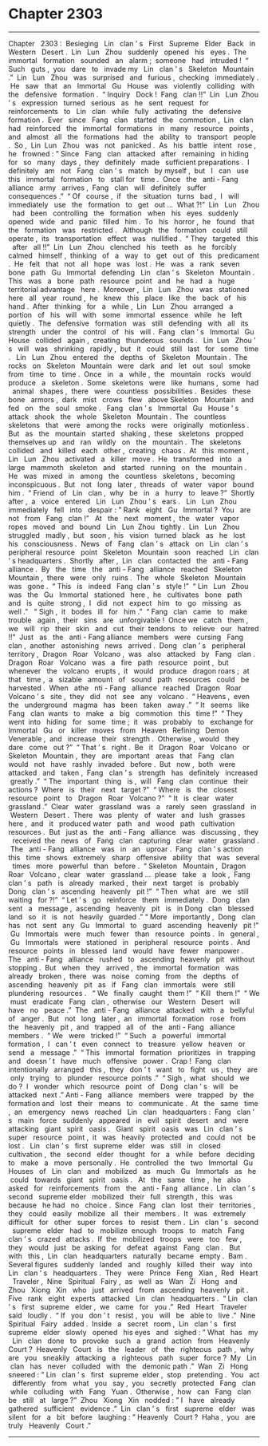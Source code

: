
# Chapter 2303


---

Chapter ‌ ‌ 2303 :‌ ‌ Besieging ‌ ‌ Lin ‌ ‌ clan ’ s ‌ ‌ First ‌ ‌ Supreme ‌ ‌ Elder ‌ ‌‌
Back ‌ ‌ in ‌ ‌ Western ‌ ‌ Desert .‌ ‌‌
Lin ‌ ‌ Lun ‌ ‌ Zhou ‌ ‌ suddenly ‌ ‌ opened ‌ ‌ his ‌ ‌ eyes .‌ ‌‌
The ‌ ‌ immortal ‌ ‌ formation ‌ ‌ sounded ‌ ‌ an ‌ ‌ alarm ;‌ ‌ someone ‌ ‌ had ‌ ‌ intruded !‌ ‌‌
“ Such ‌ ‌ guts ,‌ ‌ you ‌ ‌ dare ‌ ‌ to ‌ ‌ invade ‌ ‌ my ‌ ‌ Lin ‌ ‌ clan ’ s ‌ ‌ Skeleton ‌ ‌ Mountain .”‌ ‌ Lin ‌ ‌ Lun ‌ ‌ Zhou ‌ ‌ was ‌ ‌ surprised ‌ ‌ and ‌ ‌ furious ,‌ ‌ checking ‌ ‌ immediately .‌ ‌‌
He ‌ ‌ saw ‌ ‌ that ‌ ‌ an ‌ ‌ Immortal ‌ ‌ Gu ‌ ‌ House ‌ ‌ was ‌ ‌ violently ‌ ‌ colliding ‌ ‌ with ‌ ‌ the ‌ ‌ defensive ‌ ‌ formation .‌ ‌‌
“ Inquiry ‌ ‌ Dock !‌ ‌ Fang ‌ ‌ clan !!”‌ ‌ Lin ‌ ‌ Lun ‌ ‌ Zhou ’ s ‌ ‌ expression ‌ ‌ turned ‌ ‌ serious ‌ ‌ as ‌ ‌ he ‌ ‌ sent ‌ ‌ request ‌ ‌ for ‌ ‌ reinforcements ‌ ‌ to ‌ ‌ Lin ‌ ‌ clan ‌ ‌ while ‌ ‌ fully ‌ ‌ activating ‌ ‌ the ‌ ‌ defensive ‌ ‌ formation .‌ ‌‌
Ever ‌ ‌ since ‌ ‌ Fang ‌ ‌ clan ‌ ‌ started ‌ ‌ the ‌ ‌ commotion ,‌ ‌ Lin ‌ ‌ clan ‌ ‌ had ‌ ‌ reinforced ‌ ‌ the ‌ ‌ immortal ‌ ‌ formations ‌ ‌ in ‌ ‌ many ‌ ‌ resource ‌ ‌ points ,‌ ‌ and ‌ ‌ almost ‌ ‌ all ‌ ‌ the ‌ ‌ formations ‌ ‌ had ‌ ‌ the ‌ ‌ ability ‌ ‌ to ‌ ‌ transport ‌ ‌ people .‌ ‌‌
So ,‌ ‌ Lin ‌ ‌ Lun ‌ ‌ Zhou ‌ ‌ was ‌ ‌ not ‌ ‌ panicked .‌ ‌‌
As ‌ ‌ his ‌ ‌ battle ‌ ‌ intent ‌ ‌ rose ,‌ ‌ he ‌ ‌ frowned :‌ ‌” Since ‌ ‌ Fang ‌ ‌ clan ‌ ‌ attacked ‌ ‌ after ‌ ‌ remaining ‌ ‌ in ‌ ‌ hiding ‌ ‌ for ‌ ‌ so ‌ ‌ many ‌ ‌ days ,‌ ‌ they ‌ ‌ definitely ‌ ‌ made ‌ ‌ sufficient ‌ ‌ preparations .‌ ‌ I ‌ ‌ definitely ‌ ‌ am ‌ ‌ not ‌ ‌ Fang ‌ ‌ clan ’ s ‌ ‌ match ‌ ‌ by ‌ ‌ myself ,‌ ‌ but ‌ ‌ I ‌ ‌ can ‌ ‌ use ‌ ‌ this ‌ ‌ immortal ‌ ‌ formation ‌ ‌ to ‌ ‌ stall ‌ ‌ for ‌ ‌ time .‌ ‌ Once ‌ ‌ the ‌ ‌ anti - Fang ‌ ‌ alliance ‌ ‌ army ‌ ‌ arrives ,‌ ‌ Fang ‌ ‌ clan ‌ ‌ will ‌ ‌ definitely ‌ ‌ suffer ‌ ‌ consequences .”‌ ‌‌
“ Of ‌ ‌ course ,‌ ‌ if ‌ ‌ the ‌ ‌ situation ‌ ‌ turns ‌ ‌ bad ,‌ ‌ I ‌ ‌ will ‌ ‌ immediately ‌ ‌ use ‌ ‌ the ‌ ‌ formation ‌ ‌ to ‌ ‌ get ‌ ‌ out …‌ ‌ What ?!”‌ ‌‌
Lin ‌ ‌ Lun ‌ ‌ Zhou ‌ ‌ had ‌ ‌ been ‌ ‌ controlling ‌ ‌ the ‌ ‌ formation ‌ ‌ when ‌ ‌ his ‌ ‌ eyes ‌ ‌ suddenly ‌ ‌ opened ‌ ‌ wide ‌ ‌ and ‌ ‌ panic ‌ ‌ filled ‌ ‌ him .‌ ‌‌
To ‌ ‌ his ‌ ‌ horror ,‌ ‌ he ‌ ‌ found ‌ ‌ that ‌ ‌ the ‌ ‌ formation ‌ ‌ was ‌ ‌ restricted .‌ ‌ ‌‌
Although ‌ ‌ the ‌ ‌ formation ‌ ‌ could ‌ ‌ still ‌ ‌ operate ,‌ ‌ its ‌ ‌ transportation ‌ ‌ effect ‌ ‌ was ‌ ‌ nullified .‌ ‌‌
“ They ‌ ‌ targeted ‌ ‌ this ‌ ‌ after ‌ ‌ all !!”‌ ‌ Lin ‌ ‌ Lun ‌ ‌ Zhou ‌ ‌ clenched ‌ ‌ his ‌ ‌ teeth ‌ ‌ as ‌ ‌ he ‌ ‌ forcibly ‌ ‌ calmed ‌ ‌ himself ,‌ ‌ thinking ‌ ‌ of ‌ ‌ a ‌ ‌ way ‌ ‌ to ‌ ‌ get ‌ ‌ out ‌ ‌ of ‌ ‌ this ‌ ‌ predicament .‌ ‌‌
He ‌ ‌ felt ‌ ‌ that ‌ ‌ not ‌ ‌ all ‌ ‌ hope ‌ ‌ was ‌ ‌ lost .‌ ‌‌
He ‌ ‌ was ‌ ‌ a ‌ ‌ rank ‌ ‌ seven ‌ ‌ bone ‌ ‌ path ‌ ‌ Gu ‌ ‌ Immortal ‌ ‌ defending ‌ ‌ Lin ‌ ‌ clan ’ s ‌ ‌ Skeleton ‌ ‌ Mountain .‌ ‌ This ‌ ‌ was ‌ ‌ a ‌ ‌ bone ‌ ‌ path ‌ ‌ resource ‌ ‌ point ‌ ‌ and ‌ ‌ he ‌ ‌ had ‌ ‌ a ‌ ‌ huge ‌ ‌ territorial ‌ ‌ advantage ‌ ‌ here .‌ ‌‌
Moreover ,‌ ‌ Lin ‌ ‌ Lun ‌ ‌ Zhou ‌ ‌ was ‌ ‌ stationed ‌ ‌ here ‌ ‌ all ‌ ‌ year ‌ ‌ round ,‌ ‌ he ‌ ‌ knew ‌ ‌ this ‌ ‌ place ‌ ‌ like ‌ ‌ the ‌ ‌ back ‌ ‌ of ‌ ‌ his ‌ ‌ hand .‌ ‌‌
After ‌ ‌ thinking ‌ ‌ for ‌ ‌ a ‌ ‌ while ,‌ ‌ Lin ‌ ‌ Lun ‌ ‌ Zhou ‌ ‌ arranged ‌ ‌ a ‌ ‌ portion ‌ ‌ of ‌ ‌ his ‌ ‌ will ‌ ‌ with ‌ ‌ some ‌ ‌ immortal ‌ ‌ essence ‌ ‌ while ‌ ‌ he ‌ ‌ left ‌ ‌ quietly .‌ ‌‌
The ‌ ‌ defensive ‌ ‌ formation ‌ ‌ was ‌ ‌ still ‌ ‌ defending ‌ ‌ with ‌ ‌ all ‌ ‌ its ‌ ‌ strength ‌ ‌ under ‌ ‌ the ‌ ‌ control ‌ ‌ of ‌ ‌ his ‌ ‌ will .‌ ‌‌
Fang ‌ ‌ clan ’ s ‌ ‌ Immortal ‌ ‌ Gu ‌ ‌ House ‌ ‌ collided ‌ ‌ again ,‌ ‌ creating ‌ ‌ thunderous ‌ ‌ sounds .‌ ‌ ‌‌
Lin ‌ ‌ Lun ‌ ‌ Zhou ’ s ‌ ‌ will ‌ ‌ was ‌ ‌ shrinking ‌ ‌ rapidly ,‌ ‌ but ‌ ‌ it ‌ ‌ could ‌ ‌ still ‌ ‌ last ‌ ‌ for ‌ ‌ some ‌ ‌ time .‌ ‌ ‌‌
Lin ‌ ‌ Lun ‌ ‌ Zhou ‌ ‌ entered ‌ ‌ the ‌ ‌ depths ‌ ‌ of ‌ ‌ Skeleton ‌ ‌ Mountain .‌ ‌‌
The ‌ ‌ rocks ‌ ‌ on ‌ ‌ Skeleton ‌ ‌ Mountain ‌ ‌ were ‌ ‌ dark ‌ ‌ and ‌ ‌ let ‌ ‌ out ‌ ‌ soul ‌ ‌ smoke ‌ ‌ from ‌ ‌ time ‌ ‌ to ‌ ‌ time .‌ ‌ Once ‌ ‌ in ‌ ‌ a ‌ ‌ while ,‌ ‌ the ‌ ‌ mountain ‌ ‌ rocks ‌ ‌ would ‌ ‌ produce ‌ ‌ a ‌ ‌ skeleton .‌ ‌ Some ‌ ‌ skeletons ‌ ‌ were ‌ ‌ like ‌ ‌ humans ,‌ ‌ some ‌ ‌ had ‌ ‌ animal ‌ ‌ shapes ,‌ ‌ there ‌ ‌ were ‌ ‌ countless ‌ ‌ possibilities .‌ ‌‌
Besides ‌ ‌ these ‌ ‌ bone ‌ ‌ armors ,‌ ‌ dark ‌ ‌ mist ‌ ‌ crows ‌ ‌ flew ‌ ‌ above ‌ ‌ Skeleton ‌ ‌ Mountain ‌ ‌ and ‌ ‌ fed ‌ ‌ on ‌ ‌ the ‌ ‌ soul ‌ ‌ smoke .‌ ‌ ‌‌
Fang ‌ ‌ clan ’ s ‌ ‌ Immortal ‌ ‌ Gu ‌ ‌ House ’ s ‌ ‌ attack ‌ ‌ shook ‌ ‌ the ‌ ‌ whole ‌ ‌ Skeleton ‌ ‌ Mountain .‌ ‌‌
The ‌ ‌ countless ‌ ‌ skeletons ‌ ‌ that ‌ ‌ were ‌ ‌ among ‌ ‌ the ‌ ‌ rocks ‌ ‌ were ‌ ‌ originally ‌ ‌ motionless .‌ ‌ But ‌ ‌ as ‌ ‌ the ‌ ‌ mountain ‌ ‌ started ‌ ‌ shaking ,‌ ‌ these ‌ ‌ skeletons ‌ ‌ propped ‌ ‌ themselves ‌ ‌ up ‌ ‌ and ‌ ‌ ran ‌ ‌ wildly ‌ ‌ on ‌ ‌ the ‌ ‌ mountain .‌ ‌‌
The ‌ ‌ skeletons ‌ ‌ collided ‌ ‌ and ‌ ‌ killed ‌ ‌ each ‌ ‌ other ,‌ ‌ creating ‌ ‌ chaos .‌ ‌‌
At ‌ ‌ this ‌ ‌ moment ,‌ ‌ Lin ‌ ‌ Lun ‌ ‌ Zhou ‌ ‌ activated ‌ ‌ a ‌ ‌ killer ‌ ‌ move .‌ ‌ He ‌ ‌ transformed ‌ ‌ into ‌ ‌ a ‌ ‌ large ‌ ‌ mammoth ‌ ‌ skeleton ‌ ‌ and ‌ ‌ started ‌ ‌ running ‌ ‌ on ‌ ‌ the ‌ ‌ mountain .‌ ‌‌
He ‌ ‌ was ‌ ‌ mixed ‌ ‌ in ‌ ‌ among ‌ ‌ the ‌ ‌ countless ‌ ‌ skeletons ,‌ ‌ becoming ‌ ‌ inconspicuous .‌ ‌‌
But ‌ ‌ not ‌ ‌ long ‌ ‌ later ,‌ ‌ threads ‌ ‌ of ‌ ‌ water ‌ ‌ vapor ‌ ‌ bound ‌ ‌ him .‌ ‌‌
“ Friend ‌ ‌ of ‌ ‌ Lin ‌ ‌ clan ,‌ ‌ why ‌ ‌ be ‌ ‌ in ‌ ‌ a ‌ ‌ hurry ‌ ‌ to ‌ ‌ leave ?”‌ ‌ Shortly ‌ ‌ after ,‌ ‌ a ‌ ‌ voice ‌ ‌ entered ‌ ‌ Lin ‌ ‌ Lun ‌ ‌ Zhou ’ s ‌ ‌ ears .‌ ‌
‌
Lin ‌ ‌ Lun ‌ ‌ Zhou ‌ ‌ immediately ‌ ‌ fell ‌ ‌ into ‌ ‌ despair :‌ ‌” Rank ‌ ‌ eight ‌ ‌ Gu ‌ ‌ Immortal ?‌ ‌ You ‌ ‌ are ‌ ‌ not ‌ ‌ from ‌ ‌ Fang ‌ ‌ clan !”‌ ‌
‌
At ‌ ‌ the ‌ ‌ next ‌ ‌ moment ,‌ ‌ the ‌ ‌ water ‌ ‌ vapor ‌ ‌ ropes ‌ ‌ moved ‌ ‌ and ‌ ‌ bound ‌ ‌ Lin ‌ ‌ Lun ‌ ‌ Zhou ‌ ‌ tightly .‌ ‌‌
Lin ‌ ‌ Lun ‌ ‌ Zhou ‌ ‌ struggled ‌ ‌ madly ,‌ ‌ but ‌ ‌ soon ,‌ ‌ his ‌ ‌ vision ‌ ‌ turned ‌ ‌ black ‌ ‌ as ‌ ‌ he ‌ ‌ lost ‌ ‌ his ‌ ‌ consciousness .‌ ‌‌
News ‌ ‌ of ‌ ‌ Fang ‌ ‌ clan ’ s ‌ ‌ attack ‌ ‌ on ‌ ‌ Lin ‌ ‌ clan ’ s ‌ ‌ peripheral ‌ ‌ resource ‌ ‌ point ‌ ‌ Skeleton ‌ ‌ Mountain ‌ ‌ soon ‌ ‌ reached ‌ ‌ Lin ‌ ‌ clan ’ s ‌ ‌ headquarters .‌ ‌‌
Shortly ‌ ‌ after ,‌ ‌ Lin ‌ ‌ clan ‌ ‌ contacted ‌ ‌ the ‌ ‌ anti - Fang ‌ ‌ alliance .‌ ‌‌
By ‌ ‌ the ‌ ‌ time ‌ ‌ the ‌ ‌ anti - Fang ‌ ‌ alliance ‌ ‌ reached ‌ ‌ Skeleton ‌ ‌ Mountain ,‌ ‌ there ‌ ‌ were ‌ ‌ only ‌ ‌ ruins .‌ ‌ The ‌ ‌ whole ‌ ‌ Skeleton ‌ ‌ Mountain ‌ ‌ was ‌ ‌ gone .‌ ‌‌
“ This ‌ ‌ is ‌ ‌ indeed ‌ ‌ Fang ‌ ‌ clan ’ s ‌ ‌ style !”‌ ‌‌
“ Lin ‌ ‌ Lun ‌ ‌ Zhou ‌ ‌ was ‌ ‌ the ‌ ‌ Gu ‌ ‌ Immortal ‌ ‌ stationed ‌ ‌ here ,‌ ‌ he ‌ ‌ cultivates ‌ ‌ bone ‌ ‌ path ‌ ‌ and ‌ ‌ is ‌ ‌ quite ‌ ‌ strong ,‌ ‌ I ‌ ‌ did ‌ ‌ not ‌ ‌ expect ‌ ‌ him ‌ ‌ to ‌ ‌ go ‌ ‌ missing ‌ ‌ as ‌ ‌ well .”‌ ‌ ‌‌
“ Sigh ,‌ ‌ it ‌ ‌ bodes ‌ ‌ ill ‌ ‌ for ‌ ‌ him .”‌ ‌‌
“ Fang ‌ ‌ clan ‌ ‌ came ‌ ‌ to ‌ ‌ make ‌ ‌ trouble ‌ ‌ again ,‌ ‌ their ‌ ‌ sins ‌ ‌ are ‌ ‌ unforgivable !‌ ‌ Once ‌ ‌ we ‌ ‌ catch ‌ ‌ them ,‌ ‌ we ‌ ‌ will ‌ ‌ rip ‌ ‌ their ‌ ‌ skin ‌ ‌ and ‌ ‌ cut ‌ ‌ their ‌ ‌ tendons ‌ ‌ to ‌ ‌ relieve ‌ ‌ our ‌ ‌ hatred !!”‌ ‌‌
Just ‌ ‌ as ‌ ‌ the ‌ ‌ anti - Fang ‌ ‌ alliance ‌ ‌ members ‌ ‌ were ‌ ‌ cursing ‌ ‌ Fang ‌ ‌ clan ,‌ ‌ another ‌ ‌ astonishing ‌ ‌ news ‌ ‌ arrived .‌ ‌‌
Dong ‌ ‌ clan ’ s ‌ ‌ peripheral ‌ ‌ territory ,‌ ‌ Dragon ‌ ‌ Roar ‌ ‌ Volcano ,‌ ‌ was ‌ ‌ also ‌ ‌ attacked ‌ ‌ by ‌ ‌ Fang ‌ ‌ clan .‌ ‌‌
Dragon ‌ ‌ Roar ‌ ‌ Volcano ‌ ‌ was ‌ ‌ a ‌ ‌ fire ‌ ‌ path ‌ ‌ resource ‌ ‌ point ,‌ ‌ but ‌ ‌ whenever ‌ ‌ the ‌ ‌ volcano ‌ ‌ erupts ,‌ ‌ it ‌ ‌ would ‌ ‌ produce ‌ ‌ dragon ‌ ‌ roars ;‌ ‌ at ‌ ‌ that ‌ ‌ time ,‌ ‌ a ‌ ‌ sizable ‌ ‌ amount ‌ ‌ of ‌ ‌ sound ‌ ‌ path ‌ ‌ resources ‌ ‌ could ‌ ‌ be ‌ ‌ harvested .‌ ‌‌
When ‌ ‌ athe ‌ ‌ nti - Fang ‌ ‌ alliance ‌ ‌ reached ‌ ‌ Dragon ‌ ‌ Roar ‌ ‌ Volcano ’ s ‌ ‌ site ,‌ ‌ they ‌ ‌ did ‌ ‌ not ‌ ‌ see ‌ ‌ any ‌ ‌ volcano .‌ ‌‌
“ Heavens ,‌ ‌ even ‌ ‌ the ‌ ‌ underground ‌ ‌ magma ‌ ‌ has ‌ ‌ been ‌ ‌ taken ‌ ‌ away .”‌ ‌‌
“ It ‌ ‌ seems ‌ ‌ like ‌ ‌ Fang ‌ ‌ clan ‌ ‌ wants ‌ ‌ to ‌ ‌ make ‌ ‌ a ‌ ‌ big ‌ ‌ commotion ‌ ‌ this ‌ ‌ time !”‌ ‌‌
“ They ‌ ‌ went ‌ ‌ into ‌ ‌ hiding ‌ ‌ for ‌ ‌ some ‌ ‌ time ;‌ ‌ it ‌ ‌ was ‌ ‌ probably ‌ ‌ to ‌ ‌ exchange ‌ ‌ for ‌ ‌ Immortal ‌ ‌ Gu ‌ ‌ or ‌ ‌ killer ‌ ‌ moves ‌ ‌ from ‌ ‌ Heaven ‌ ‌ Refining ‌ ‌ Demon ‌ ‌ Venerable ,‌ ‌ and ‌ ‌ increase ‌ ‌ their ‌ ‌ strength .‌ ‌ Otherwise ,‌ ‌ would ‌ ‌ they ‌ ‌ dare ‌ ‌ come ‌ ‌ out ?”‌ ‌‌
“ That ’ s ‌ ‌ right .‌ ‌ Be ‌ ‌ it ‌ ‌ Dragon ‌ ‌ Roar ‌ ‌ Volcano ‌ ‌ or ‌ ‌ Skeleton ‌ ‌ Mountain ,‌ ‌ they ‌ ‌ are ‌ ‌ important ‌ ‌ areas ‌ ‌ that ‌ ‌ Fang ‌ ‌ clan ‌ ‌ would ‌ ‌ not ‌ ‌ have ‌ ‌ rashly ‌ ‌ invaded ‌ ‌ before .‌ ‌ But ‌ ‌ now ,‌ ‌ both ‌ ‌ were ‌ ‌ attacked ‌ ‌ and ‌ ‌ taken ,‌ ‌ Fang ‌ ‌ clan ’ s ‌ ‌ strength ‌ ‌ has ‌ ‌ definitely ‌ ‌ increased ‌ ‌ greatly .”‌ ‌‌
“ The ‌ ‌ important ‌ ‌ thing ‌ ‌ is ,‌ ‌ will ‌ ‌ Fang ‌ ‌ clan ‌ ‌ continue ‌ ‌ their ‌ ‌ actions ?‌ ‌ Where ‌ ‌ is ‌ ‌ their ‌ ‌ next ‌ ‌ target ?”‌ ‌‌
“ Where ‌ ‌ is ‌ ‌ the ‌ ‌ closest ‌ ‌ resource ‌ ‌ point ‌ ‌ to ‌ ‌ Dragon ‌ ‌ Roar ‌ ‌ Volcano ?”‌ ‌‌
“ It ‌ ‌ is ‌ ‌ clear ‌ ‌ water ‌ ‌ grassland .”‌ ‌‌
Clear ‌ ‌ water ‌ ‌ grassland ‌ ‌ was ‌ ‌ a ‌ ‌ rarely ‌ ‌ seen ‌ ‌ grassland ‌ ‌ in ‌ ‌ Western ‌ ‌ Desert .‌ ‌ There ‌ ‌ was ‌ ‌ plenty ‌ ‌ of ‌ ‌ water ‌ ‌ and ‌ ‌ lush ‌ ‌ grasses ‌ ‌ here ,‌ ‌ and ‌ ‌ it ‌ ‌ produced ‌ ‌ water ‌ ‌ path ‌ ‌ and ‌ ‌ wood ‌ ‌ path ‌ ‌ cultivation ‌ ‌ resources .‌ ‌‌
But ‌ ‌ just ‌ ‌ as ‌ ‌ the ‌ ‌ anti - Fang ‌ ‌ alliance ‌ ‌ was ‌ ‌ discussing ,‌ ‌ they ‌ ‌ received ‌ ‌ the ‌ ‌ news ‌ ‌ of ‌ ‌ Fang ‌ ‌ clan ‌ ‌ capturing ‌ ‌ clear ‌ ‌ water ‌ ‌ grassland .‌ ‌‌
The ‌ ‌ anti - Fang ‌ ‌ alliance ‌ ‌ was ‌ ‌ in ‌ ‌ an ‌ ‌ uproar .‌ ‌‌
Fang ‌ ‌ clan ’ s ‌ ‌ action ‌ ‌ this ‌ ‌ time ‌ ‌ shows ‌ ‌ extremely ‌ ‌ sharp ‌ ‌ offensive ‌ ‌ ability ‌ ‌ that ‌ ‌ was ‌ ‌ several ‌ ‌ times ‌ ‌ more ‌ ‌ powerful ‌ ‌ than ‌ ‌ before .‌ ‌‌
“ Skeleton ‌ ‌ Mountain ,‌ ‌ Dragon ‌ ‌ Roar ‌ ‌ Volcano ,‌ ‌ clear ‌ ‌ water ‌ ‌ grassland …‌ ‌ please ‌ ‌ take ‌ ‌ a ‌ ‌ look ,‌ ‌ Fang ‌ ‌ clan ’ s ‌ ‌ path ‌ ‌ is ‌ ‌ already ‌ ‌ marked ,‌ ‌ their ‌ ‌ next ‌ ‌ target ‌ ‌ is ‌ ‌ probably ‌ ‌ Dong ‌ ‌ clan ’ s ‌ ‌ ascending ‌ ‌ heavenly ‌ ‌ pit !”‌ ‌‌
“ Then ‌ ‌ what ‌ ‌ are ‌ ‌ we ‌ ‌ still ‌ ‌ waiting ‌ ‌ for ?!”‌ ‌‌
“ Let ’ s ‌ ‌ go ‌ ‌ reinforce ‌ ‌ them ‌ ‌ immediately .‌ ‌ Dong ‌ ‌ clan ‌ ‌ sent ‌ ‌ a ‌ ‌ message ,‌ ‌ ascending ‌ ‌ heavenly ‌ ‌ pit ‌ ‌ is ‌ ‌ in ‌ ‌ Dong ‌ ‌ clan ‌ ‌ blessed ‌ ‌ land ‌ ‌ so ‌ ‌ it ‌ ‌ is ‌ ‌ not ‌ ‌ heavily ‌ ‌ guarded .”‌ ‌‌
“ More ‌ ‌ importantly ,‌ ‌ Dong ‌ ‌ clan ‌ ‌ has ‌ ‌ not ‌ ‌ sent ‌ ‌ any ‌ ‌ Gu ‌ ‌ Immortal ‌ ‌ to ‌ ‌ guard ‌ ‌ ascending ‌ ‌ heavenly ‌ ‌ pit !”‌ ‌‌
Gu ‌ ‌ Immortals ‌ ‌ were ‌ ‌ much ‌ ‌ fewer ‌ ‌ than ‌ ‌ resource ‌ ‌ points .‌ ‌ In ‌ ‌ general ,‌ ‌ Gu ‌ ‌ Immortals ‌ ‌ were ‌ ‌ stationed ‌ ‌ in ‌ ‌ peripheral ‌ ‌ resource ‌ ‌ points .‌ ‌ And ‌ ‌ resource ‌ ‌ points ‌ ‌ in ‌ ‌ blessed ‌ ‌ land ‌ ‌ would ‌ ‌ have ‌ ‌ fewer ‌ ‌ manpower .‌ ‌‌
The ‌ ‌ anti - Fang ‌ ‌ alliance ‌ ‌ rushed ‌ ‌ to ‌ ‌ ascending ‌ ‌ heavenly ‌ ‌ pit ‌ ‌ without ‌ ‌ stopping .‌ ‌ But ‌ ‌ when ‌ ‌ they ‌ ‌ arrived ,‌ ‌ the ‌ ‌ immortal ‌ ‌ formation ‌ ‌ was ‌ ‌ already ‌ ‌ broken ,‌ ‌ there ‌ ‌ was ‌ ‌ noise ‌ ‌ coming ‌ ‌ from ‌ ‌ the ‌ ‌ depths ‌ ‌ of ‌ ‌ ascending ‌ ‌ heavenly ‌ ‌ pit ‌ ‌ as ‌ ‌ if ‌ ‌ Fang ‌ ‌ clan ‌ ‌ immortals ‌ ‌ were ‌ ‌ still ‌ ‌ plundering ‌ ‌ resources .‌ ‌ ‌‌
“ We ‌ ‌ finally ‌ ‌ caught ‌ ‌ them !”‌ ‌‌
“ Kill ‌ ‌ them !”‌ ‌‌
“ We ‌ ‌ must ‌ ‌ eradicate ‌ ‌ Fang ‌ ‌ clan ,‌ ‌ otherwise ‌ ‌ our ‌ ‌ Western ‌ ‌ Desert ‌ ‌ will ‌ ‌ have ‌ ‌ no ‌ ‌ peace .”‌ ‌‌
The ‌ ‌ anti - Fang ‌ ‌ alliance ‌ ‌ attacked ‌ ‌ with ‌ ‌ a ‌ ‌ bellyful ‌ ‌ of ‌ ‌ anger .‌ ‌‌
But ‌ ‌ not ‌ ‌ long ‌ ‌ later ,‌ ‌ an ‌ ‌ immortal ‌ ‌ formation ‌ ‌ rose ‌ ‌ from ‌ ‌ the ‌ ‌ heavenly ‌ ‌ pit ,‌ ‌ and ‌ ‌ trapped ‌ ‌ all ‌ ‌ of ‌ ‌ the ‌ ‌ anti - Fang ‌ ‌ alliance ‌ ‌ members .‌ ‌‌
“ We ‌ ‌ were ‌ ‌ tricked !”‌ ‌‌
“ Such ‌ ‌ a ‌ ‌ powerful ‌ ‌ immortal ‌ ‌ formation ,‌ ‌ I ‌ ‌ can ’ t ‌ ‌ even ‌ ‌ connect ‌ ‌ to ‌ ‌ treasure ‌ ‌ yellow ‌ ‌ heaven ‌ ‌ or ‌ ‌ send ‌ ‌ a ‌ ‌ message .”‌ ‌‌
“ This ‌ ‌ immortal ‌ ‌ formation ‌ ‌ prioritizes ‌ ‌ in ‌ ‌ trapping ‌ ‌ and ‌ ‌ doesn ’ t ‌ ‌ have ‌ ‌ much ‌ ‌ offensive ‌ ‌ power .‌ ‌ Crap !‌ ‌ Fang ‌ ‌ clan ‌ ‌ intentionally ‌ ‌ arranged ‌ ‌ this ,‌ ‌ they ‌ ‌ don ’ t ‌ ‌ want ‌ ‌ to ‌ ‌ fight ‌ ‌ us ,‌ ‌ they ‌ ‌ are ‌ ‌ only ‌ ‌ trying ‌ ‌ to ‌ ‌ plunder ‌ ‌ resource ‌ ‌ points .”‌ ‌‌
“ Sigh ,‌ ‌ what ‌ ‌ should ‌ ‌ we ‌ ‌ do ?‌ ‌ I ‌ ‌ wonder ‌ ‌ which ‌ ‌ resource ‌ ‌ point ‌ ‌ of ‌ ‌ Dong ‌ ‌ clan ’ s ‌ ‌ will ‌ ‌ be ‌ ‌ attacked ‌ ‌ next .”‌ ‌‌
Anti - Fang ‌ ‌ alliance ‌ ‌ members ‌ ‌ were ‌ ‌ trapped ‌ ‌ by ‌ ‌ the ‌ ‌ formation ‌ ‌ and ‌ ‌ lost ‌ ‌ their ‌ ‌ means ‌ ‌ to ‌ ‌ communicate .‌ ‌‌
At ‌ ‌ the ‌ ‌ same ‌ ‌ time ,‌ ‌ an ‌ ‌ emergency ‌ ‌ news ‌ ‌ reached ‌ ‌ Lin ‌ ‌ clan ‌ ‌ headquarters :‌ ‌ Fang ‌ ‌ clan ’ s ‌ ‌ main ‌ ‌ force ‌ ‌ suddenly ‌ ‌ appeared ‌ ‌ in ‌ ‌ evil ‌ ‌ spirit ‌ ‌ desert ‌ ‌ and ‌ ‌ were ‌ ‌ attacking ‌ ‌ giant ‌ ‌ spirit ‌ ‌ oasis .‌ ‌ ‌‌
Giant ‌ ‌ spirit ‌ ‌ oasis ‌ ‌ was ‌ ‌ Lin ‌ ‌ clan ’ s ‌ ‌ super ‌ ‌ resource ‌ ‌ point ,‌ ‌ it ‌ ‌ was ‌ ‌ heavily ‌ ‌ protected ‌ ‌ and ‌ ‌ could ‌ ‌ not ‌ ‌ be ‌ ‌ lost .‌ ‌
‌
Lin ‌ ‌ clan ’ s ‌ ‌ first ‌ ‌ supreme ‌ ‌ elder ‌ ‌ was ‌ ‌ still ‌ ‌ in ‌ ‌ closed ‌ ‌ cultivation ,‌ ‌ the ‌ ‌ second ‌ ‌ elder ‌ ‌ thought ‌ ‌ for ‌ ‌ a ‌ ‌ while ‌ ‌ before ‌ ‌ deciding ‌ ‌ to ‌ ‌ make ‌ ‌ a ‌ ‌ move ‌ ‌ personally .‌ ‌ He ‌ ‌ controlled ‌ ‌ the ‌ ‌ two ‌ ‌ Immortal ‌ ‌ Gu ‌ ‌ Houses ‌ ‌ of ‌ ‌ Lin ‌ ‌ clan ‌ ‌ and ‌ ‌ mobilized ‌ ‌ as ‌ ‌ much ‌ ‌ Gu ‌ ‌ Immortals ‌ ‌ as ‌ ‌ he ‌ ‌ could ‌ ‌ towards ‌ ‌ giant ‌ ‌ spirit ‌ ‌ oasis .‌ ‌ ‌‌
At ‌ ‌ the ‌ ‌ same ‌ ‌ time ,‌ ‌ he ‌ ‌ also ‌ ‌ asked ‌ ‌ for ‌ ‌ reinforcements ‌ ‌ from ‌ ‌ the ‌ ‌ anti - Fang ‌ ‌ alliance .‌ ‌‌
Lin ‌ ‌ clan ’ s ‌ ‌ second ‌ ‌ supreme ‌ ‌ elder ‌ ‌ mobilized ‌ ‌ their ‌ ‌ full ‌ ‌ strength ,‌ ‌ this ‌ ‌ was ‌ ‌ because ‌ ‌ he ‌ ‌ had ‌ ‌ no ‌ ‌ choice .‌ ‌‌
Since ‌ ‌ Fang ‌ ‌ clan ‌ ‌ lost ‌ ‌ their ‌ ‌ territories ,‌ ‌ they ‌ ‌ could ‌ ‌ easily ‌ ‌ mobilize ‌ ‌ all ‌ ‌ their ‌ ‌ members .‌ ‌ It ‌ ‌ was ‌ ‌ extremely ‌ ‌ difficult ‌ ‌ for ‌ ‌ other ‌ ‌ super ‌ ‌ forces ‌ ‌ to ‌ ‌ resist ‌ ‌ them .‌ ‌‌
Lin ‌ ‌ clan ’ s ‌ ‌ second ‌ ‌ supreme ‌ ‌ elder ‌ ‌ had ‌ ‌ to ‌ ‌ mobilize ‌ ‌ enough ‌ ‌ troops ‌ ‌ to ‌ ‌ match ‌ ‌ Fang ‌ ‌ clan ’ s ‌ ‌ crazed ‌ ‌ attacks .‌ ‌ If ‌ ‌ the ‌ ‌ mobilized ‌ ‌ troops ‌ ‌ were ‌ ‌ too ‌ ‌ few ,‌ ‌ they ‌ ‌ would ‌ ‌ just ‌ ‌ be ‌ ‌ asking ‌ ‌ for ‌ ‌ defeat ‌ ‌ against ‌ ‌ Fang ‌ ‌ clan .‌ ‌ ‌‌
But ‌ ‌ with ‌ ‌ this ,‌ ‌ Lin ‌ ‌ clan ‌ ‌ headquarters ‌ ‌ naturally ‌ ‌ became ‌ ‌ empty .‌ ‌‌
Bam .‌ ‌
Several ‌ ‌ figures ‌ ‌ suddenly ‌ ‌ landed ‌ ‌ and ‌ ‌ roughly ‌ ‌ killed ‌ ‌ their ‌ ‌ way ‌ ‌ into ‌ ‌ Lin ‌ ‌ clan ’ s ‌ ‌ headquarters .‌ ‌‌
They ‌ ‌ were ‌ ‌ Prince ‌ ‌ Feng ‌ ‌ Xian ,‌ ‌ Red ‌ ‌ Heart ‌ ‌ Traveler ,‌ ‌ Nine ‌ ‌ Spiritual ‌ ‌ Fairy ,‌ ‌ as ‌ ‌ well ‌ ‌ as ‌ ‌ Wan ‌ ‌ Zi ‌ ‌ Hong ‌ ‌ and ‌ ‌ Zhou ‌ ‌ Xiong ‌ ‌ Xin ‌ ‌ who ‌ ‌ just ‌ ‌ arrived ‌ ‌ from ‌ ‌ ascending ‌ ‌ heavenly ‌ ‌ pit .‌ ‌‌
Five ‌ ‌ rank ‌ ‌ eight ‌ ‌ experts ‌ ‌ attacked ‌ ‌ Lin ‌ ‌ clan ‌ ‌ headquarters .‌ ‌‌
“ Lin ‌ ‌ clan ’ s ‌ ‌ first ‌ ‌ supreme ‌ ‌ elder ,‌ ‌ we ‌ ‌ came ‌ ‌ for ‌ ‌ you .”‌ ‌ Red ‌ ‌ Heart ‌ ‌ Traveler ‌ ‌ said ‌ ‌ loudly .‌ ‌‌
“ If ‌ ‌ you ‌ ‌ don ’ t ‌ ‌ resist ,‌ ‌ you ‌ ‌ will ‌ ‌ be ‌ ‌ able ‌ ‌ to ‌ ‌ live .”‌ ‌ Nine ‌ ‌ Spiritual ‌ ‌ Fairy ‌ ‌ added .‌ ‌‌
Inside ‌ ‌ a ‌ ‌ secret ‌ ‌ room ,‌ ‌ Lin ‌ ‌ clan ’ s ‌ ‌ first ‌ ‌ supreme ‌ ‌ elder ‌ ‌ slowly ‌ ‌ opened ‌ ‌ his ‌ ‌ eyes ‌ ‌ and ‌ ‌ sighed :‌ ‌” What ‌ ‌ has ‌ ‌ my ‌ ‌ Lin ‌ ‌ clan ‌ ‌ done ‌ ‌ to ‌ ‌ provoke ‌ ‌ such ‌ ‌ a ‌ ‌ grand ‌ ‌ action ‌ ‌ from ‌ ‌ Heavenly ‌ ‌ Court ?‌ ‌ Heavenly ‌ ‌ Court ‌ ‌ is ‌ ‌ the ‌ ‌ leader ‌ ‌ of ‌ ‌ the ‌ ‌ righteous ‌ ‌ path ,‌ ‌ why ‌ ‌ are ‌ ‌ you ‌ ‌ sneakily ‌ ‌ attacking ‌ ‌ a ‌ ‌ righteous ‌ ‌ path ‌ ‌ super ‌ ‌ force ?‌ ‌ My ‌ ‌ Lin ‌ ‌ clan ‌ ‌ has ‌ ‌ never ‌ ‌ colluded ‌ ‌ with ‌ ‌ the ‌ ‌ demonic ‌ ‌ path .”‌ ‌‌
Wan ‌ ‌ Zi ‌ ‌ Hong ‌ ‌ sneered :‌ ‌” Lin ‌ ‌ clan ’ s ‌ ‌ first ‌ ‌ supreme ‌ ‌ elder ,‌ ‌ stop ‌ ‌ pretending .‌ ‌ You ‌ ‌ act ‌ ‌ differently ‌ ‌ from ‌ ‌ what ‌ ‌ you ‌ ‌ say ,‌ ‌ you ‌ ‌ secretly ‌ ‌ protected ‌ ‌ Fang ‌ ‌ clan ‌ ‌ while ‌ ‌ colluding ‌ ‌ with ‌ ‌ Fang ‌ ‌ Yuan .‌ ‌ Otherwise ,‌ ‌ how ‌ ‌ can ‌ ‌ Fang ‌ ‌ clan ‌ ‌ be ‌ ‌ still ‌ ‌ at ‌ ‌ large ?”‌ ‌‌
Zhou ‌ ‌ Xiong ‌ ‌ Xin ‌ ‌ nodded :‌ ‌” I ‌ ‌ have ‌ ‌ already ‌ ‌ gathered ‌ ‌ sufficient ‌ ‌ evidence .”‌ ‌‌
Lin ‌ ‌ clan ’ s ‌ ‌ first ‌ ‌ supreme ‌ ‌ elder ‌ ‌ was ‌ ‌ silent ‌ ‌ for ‌ ‌ a ‌ ‌ bit ‌ ‌ before ‌ ‌ laughing :‌ ‌” Heavenly ‌ ‌ Court ?‌ ‌ Haha ,‌ ‌ you ‌ ‌ are ‌ ‌ truly ‌ ‌ Heavenly ‌ ‌ Court .”‌

---

